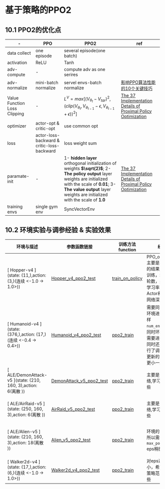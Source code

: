 # 基于策略的PPO2

## 10.1 PPO2的优化点

|-|PPO|PPO2|ref|
|-|-|-|-|
|data collect| one episode| several episode(one batch)|
|activation| ReLU | Tanh |
|adv-compute| - | compute adv as one serires | 
|adv-normalize| mini-batch normalize | servel envs-batch normalize | [影响PPO算法性能的10个关键技巧](https://zhuanlan.zhihu.com/p/512327050) |
|Value Function Loss Clipping| - | $L^{V}=max[(V_{\theta_t} - V_{tar})^2, (clip(V_{\theta_t}, V_{\theta_{t-1}}-\epsilon, V_{\theta_{t-1}}+\epsilon))^2]$ |[The 37 Implementation Details of Proximal Policy Optimization](https://iclr-blog-track.github.io/2022/03/25/ppo-implementation-details/)|
|optimizer| actor-opt & critic-opt | use common opt |
|loss| actor-loss-backward & critic-loss-backward | loss weight sum |
|paramate-init| - | 1- **hidden layer** orthogonal initialization of weights **$\sqrt{2}$**;   2- **The policy output** layer weights are initialized with the scale of **0.01**;   3- **The value output** layer weights are initialized with the scale of **1.0** |[The 37 Implementation Details of Proximal Policy Optimization](https://iclr-blog-track.github.io/2022/03/25/ppo-implementation-details/)|
|training envs| single gym env | SyncVectorEnv |


## 10.2 环境实验与调参经验 & 实验效果


|环境与描述 | 参数函数链接| 训练方法function| 经验 | 效果|
|-|-|-|-|-|
|[ Hopper-v4 ](state: (11,),action: (3,)(连续 <-1.0 -> 1.0>))| [Hopper_v4_ppo2_test](../../src/test/test_ppo.py) | [train_on_policy](../../src/RLUtils/trainer.py) | PPO_old.PPO2主要是收集多轮的结果序列进行训练，增加训练轮数，适当降低学习率，稍微增Actor和Critic的网络深度 |![PPO2-PPO2_Hopper-v4](../pic/PPO2_Hopper-v4.gif) |
|[ Humanoid-v4 ](state: (376,),action: (17,)(连续 <-0.4 -> 0.4>))| [Humanoid_v4_ppo2_test](../../src/test/test_ppo.py)  | [ppo2_train](../../src/RLUtils/trainer.py) | 需要同时对多个环境进行游戏采样`num_envs=128`，同时环境的步数需要进行尝试，同时还对eps进行了调小，希望更新的策略范围更小一些|![PPO2-PPO2_Humanoid-v4](../pic/PPO2_Humanoid-v4-simple.gif) |
|[ ALE/DemonAttack-v5 ](state: (210, 160, 3),action: 6(离散 ))| [DemonAttack_v5_ppo2_test](../../src/test/test_ppo_atari.py)  | [ppo2_train](../../src/RLUtils/trainer.py) | 主要是CNN网络,学习率小一些 |![PPO2_DemonAttack_v5](../pic/PPO2_DemonAttack_v5.gif) |
|[ ALE/AirRaid-v5 ](state: (250, 160, 3),action: 6(离散 ))| [AirRaid_v5_ppo2_test](../../src/test/test_ppo_atari.py)  | [ppo2_train](../../src/RLUtils/trainer.py) | 主要是CNN网络,学习率小一些 | ![PPO2_AirRaid_v5](../pic/PPO2_AirRaid_v5.gif)|
|[ ALE/Alien-v5 ](state: (210, 160, 3),action: 18(离散 ))| [Alien_v5_ppo2_test](../../src/test/test_ppo_atari.py)  | [ppo2_train](../../src/RLUtils/trainer.py)| 环境的星星较小所以需要关闭`max_pooling`, eps稍微调大些 |![PPO2_Alien_v5](../pic/PPO2_Alien_v5.gif) |
|[ Walker2d-v4 ](state: (17,),action: (6,)(连续 <-1.0 -> 1.0>))| [Walker2d_v4_ppo2_test](../../src/test/test_ppo.py)  | [ppo2_train](../../src/RLUtils/trainer.py)| 对eps进行了调小，希望更新的策略范围更小一些 |![]() |
